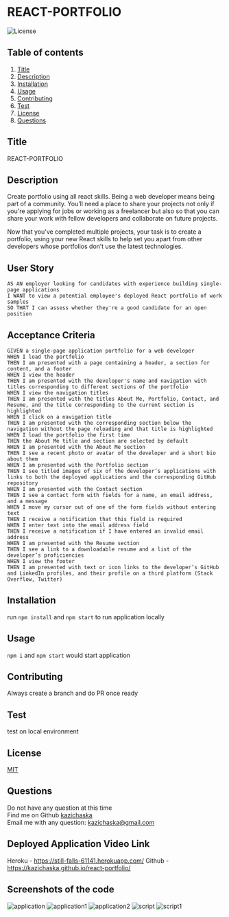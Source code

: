 # REACT-PORTFOLIO

![License](https://img.shields.io/badge/License-MIT%20-yellow.svg)

## Table of contents
1. [Title](#title)
2. [Description](#description)
3. [Installation](#installation)
4. [Usage](#usage)
5. [Contributing](#contributing)
6. [Test](#test)
7. [License](#license)
8. [Questions](#questions)

## Title
REACT-PORTFOLIO

## Description
Create portfolio using all react skills. Being a web developer means being part of a community. You’ll need a place to share your projects not only if you're applying for jobs or working as a freelancer but also so that you can share your work with fellow developers and collaborate on future projects.

Now that you’ve completed multiple projects, your task is to create a portfolio, using your new React skills to help set you apart from other developers whose portfolios don’t use the latest technologies.

## User Story
```
AS AN employer looking for candidates with experience building single-page applications
I WANT to view a potential employee's deployed React portfolio of work samples
SO THAT I can assess whether they're a good candidate for an open position
```

## Acceptance Criteria
```
GIVEN a single-page application portfolio for a web developer
WHEN I load the portfolio
THEN I am presented with a page containing a header, a section for content, and a footer
WHEN I view the header
THEN I am presented with the developer's name and navigation with titles corresponding to different sections of the portfolio
WHEN I view the navigation titles
THEN I am presented with the titles About Me, Portfolio, Contact, and Resume, and the title corresponding to the current section is highlighted
WHEN I click on a navigation title
THEN I am presented with the corresponding section below the navigation without the page reloading and that title is highlighted
WHEN I load the portfolio the first time
THEN the About Me title and section are selected by default
WHEN I am presented with the About Me section
THEN I see a recent photo or avatar of the developer and a short bio about them
WHEN I am presented with the Portfolio section
THEN I see titled images of six of the developer’s applications with links to both the deployed applications and the corresponding GitHub repository
WHEN I am presented with the Contact section
THEN I see a contact form with fields for a name, an email address, and a message
WHEN I move my cursor out of one of the form fields without entering text
THEN I receive a notification that this field is required
WHEN I enter text into the email address field
THEN I receive a notification if I have entered an invalid email address
WHEN I am presented with the Resume section
THEN I see a link to a downloadable resume and a list of the developer’s proficiencies
WHEN I view the footer
THEN I am presented with text or icon links to the developer’s GitHub and LinkedIn profiles, and their profile on a third platform (Stack Overflow, Twitter) 

```

## Installation
run `npm install` and `npm start` to run application locally

## Usage
`npm i` and `npm start` would start application

## Contributing
Always create a branch and do PR once ready

## Test
test on local environment

## License
[MIT](https://gist.github.com/nicolasdao/a7adda51f2f185e8d2700e1573d8a633#mit-license)

## Questions
Do not have any question at this time<br />
Find me on Github [kazichaska](https://github.com/kazichaska)<br />
Email me with any question: kazichaska@gmail.com <br />

## Deployed Application Video Link 
Heroku - https://still-falls-61141.herokuapp.com/ 
Github - https://kazichaska.github.io/react-portfolio/ 


## Screenshots of the code
![application](/src/assets/readme/application.png)
![application1](/src/assets/readme/application1.png)
![application2](/src/assets/readme/application2.png)
![script](/src/assets/readme/script.png)
![script1](/src/assets/readme/script1.png)